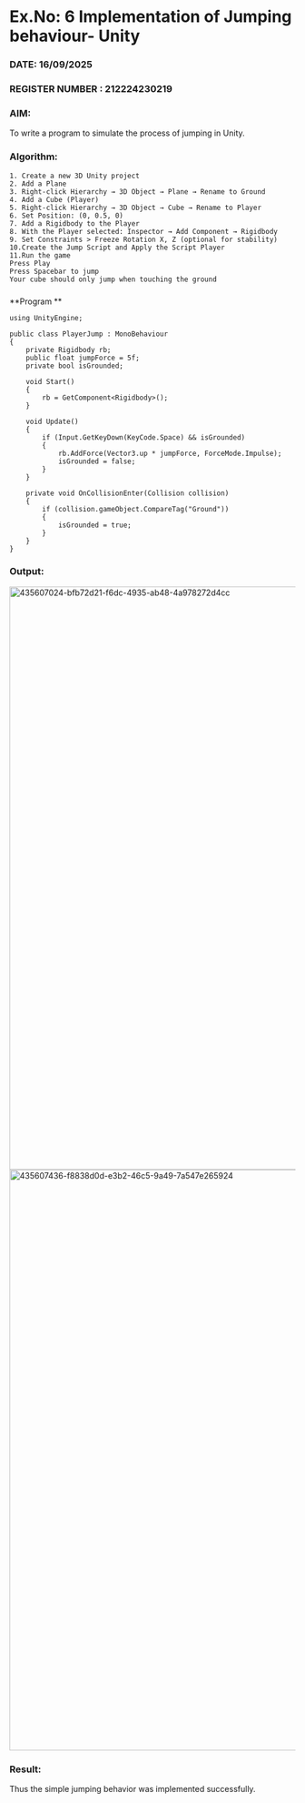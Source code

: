 # Ex.No: 6  Implementation of Jumping  behaviour- Unity
### DATE:    16/09/2025                                                                     
### REGISTER NUMBER : 212224230219
### AIM: 
To write a program to simulate the process of jumping in Unity.
### Algorithm:
```
1. Create a new 3D Unity project
2. Add a Plane
3. Right-click Hierarchy → 3D Object → Plane → Rename to Ground
4. Add a Cube (Player)
5. Right-click Hierarchy → 3D Object → Cube → Rename to Player
6. Set Position: (0, 0.5, 0)
7. Add a Rigidbody to the Player
8. With the Player selected: Inspector → Add Component → Rigidbody
9. Set Constraints > Freeze Rotation X, Z (optional for stability)
10.Create the Jump Script and Apply the Script Player
11.Run the game
Press Play
Press Spacebar to jump
Your cube should only jump when touching the ground
```
###
**Program **
```
using UnityEngine;

public class PlayerJump : MonoBehaviour
{
    private Rigidbody rb;
    public float jumpForce = 5f;
    private bool isGrounded;

    void Start()
    {
        rb = GetComponent<Rigidbody>();
    }

    void Update()
    {
        if (Input.GetKeyDown(KeyCode.Space) && isGrounded)
        {
            rb.AddForce(Vector3.up * jumpForce, ForceMode.Impulse);
            isGrounded = false;
        }
    }

    private void OnCollisionEnter(Collision collision)
    {
        if (collision.gameObject.CompareTag("Ground"))
        {
            isGrounded = true;
        }
    }
}
```
### Output:


<img width="1919" height="1025" alt="435607024-bfb72d21-f6dc-4935-ab48-4a978272d4cc" src="https://github.com/user-attachments/assets/40618f49-efbd-4e45-87d1-1033b168070a" />


<img width="1919" height="1021" alt="435607436-f8838d0d-e3b2-46c5-9a49-7a547e265924" src="https://github.com/user-attachments/assets/aa91344f-9e4e-4282-b973-9f2657606438" />





### Result:
Thus the simple jumping behavior was implemented successfully.
